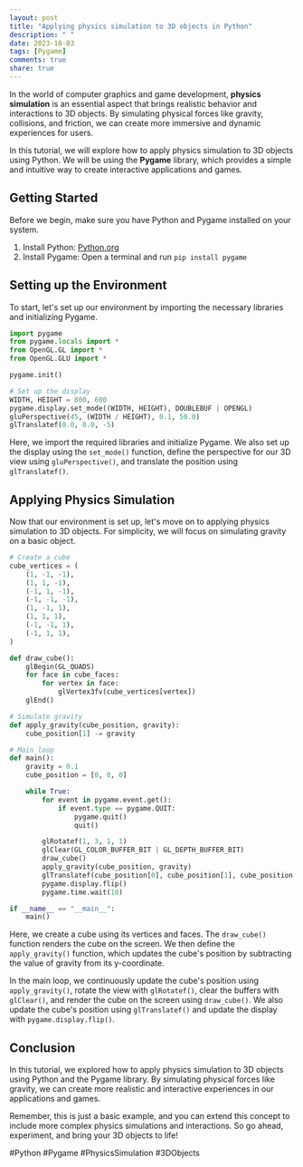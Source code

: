 ```yaml
---
layout: post
title: "Applying physics simulation to 3D objects in Python"
description: " "
date: 2023-10-03
tags: [Pygame]
comments: true
share: true
---
```


In the world of computer graphics and game development, **physics simulation** is an essential aspect that brings realistic behavior and interactions to 3D objects. By simulating physical forces like gravity, collisions, and friction, we can create more immersive and dynamic experiences for users.

In this tutorial, we will explore how to apply physics simulation to 3D objects using Python. We will be using the **Pygame** library, which provides a simple and intuitive way to create interactive applications and games.

## Getting Started

Before we begin, make sure you have Python and Pygame installed on your system.

1. Install Python: [Python.org](https://www.python.org/downloads)
2. Install Pygame: Open a terminal and run `pip install pygame`

## Setting up the Environment

To start, let's set up our environment by importing the necessary libraries and initializing Pygame.

```python
import pygame
from pygame.locals import *
from OpenGL.GL import *
from OpenGL.GLU import *

pygame.init()

# Set up the display
WIDTH, HEIGHT = 800, 600
pygame.display.set_mode((WIDTH, HEIGHT), DOUBLEBUF | OPENGL)
gluPerspective(45, (WIDTH / HEIGHT), 0.1, 50.0)
glTranslatef(0.0, 0.0, -5)
```

Here, we import the required libraries and initialize Pygame. We also set up the display using the `set_mode()` function, define the perspective for our 3D view using `gluPerspective()`, and translate the position using `glTranslatef()`.

## Applying Physics Simulation

Now that our environment is set up, let's move on to applying physics simulation to 3D objects. For simplicity, we will focus on simulating gravity on a basic object.

```python
# Create a cube
cube_vertices = (
    (1, -1, -1),
    (1, 1, -1),
    (-1, 1, -1),
    (-1, -1, -1),
    (1, -1, 1),
    (1, 1, 1),
    (-1, -1, 1),
    (-1, 1, 1),
)

def draw_cube():
    glBegin(GL_QUADS)
    for face in cube_faces:
        for vertex in face:
            glVertex3fv(cube_vertices[vertex])
    glEnd()

# Simulate gravity
def apply_gravity(cube_position, gravity):
    cube_position[1] -= gravity

# Main loop
def main():
    gravity = 0.1
    cube_position = [0, 0, 0]

    while True:
        for event in pygame.event.get():
            if event.type == pygame.QUIT:
                pygame.quit()
                quit()

        glRotatef(1, 3, 1, 1)
        glClear(GL_COLOR_BUFFER_BIT | GL_DEPTH_BUFFER_BIT)
        draw_cube()
        apply_gravity(cube_position, gravity)
        glTranslatef(cube_position[0], cube_position[1], cube_position[2])
        pygame.display.flip()
        pygame.time.wait(10)

if __name__ == "__main__":
    main()
```

Here, we create a cube using its vertices and faces. The `draw_cube()` function renders the cube on the screen. We then define the `apply_gravity()` function, which updates the cube's position by subtracting the value of gravity from its y-coordinate.

In the main loop, we continuously update the cube's position using `apply_gravity()`, rotate the view with `glRotatef()`, clear the buffers with `glClear()`, and render the cube on the screen using `draw_cube()`. We also update the cube's position using `glTranslatef()` and update the display with `pygame.display.flip()`.

## Conclusion

In this tutorial, we explored how to apply physics simulation to 3D objects using Python and the Pygame library. By simulating physical forces like gravity, we can create more realistic and interactive experiences in our applications and games.

Remember, this is just a basic example, and you can extend this concept to include more complex physics simulations and interactions. So go ahead, experiment, and bring your 3D objects to life!

#Python #Pygame #PhysicsSimulation #3DObjects